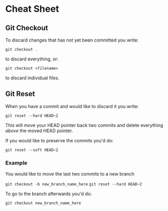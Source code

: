 # Cheat Sheet

## Git Checkout
To discard changes that has not yet been committed you write:

`git checkout .`

to discard everything, or:

`git checkout <filename>`

to discard individual files.

## Git Reset
When you have a commit and would like to discard it you write:

`git reset --hard HEAD~2`

This will move your HEAD pointer back two commits and delete everything _above_ the moved HEAD pointer.

If you would like to preserve the commits you'd do:

`git reset --soft HEAD~2`

### Example
You would like to move the last two commits to a new branch

`git checkout -b new_branch_name_here`
`git reset --hard HEAD~2`

To go to the branch afterwards you'd do:

`git checkout new_branch_name_here`
